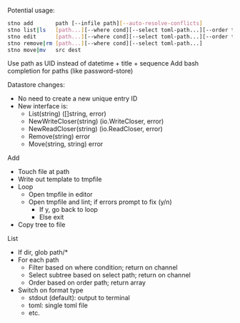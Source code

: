 Potential usage:

```sh
stno add       path [--infile path][--auto-resolve-conflicts]
stno list|ls   [path...][--where cond][--select toml-path...][--order toml-path][--format type]
stno edit      [path...][--where cond][--select toml-path...][--order toml-path]
stno remove|rm [path...][--where cond][--select toml-path...]
stno move|mv   src dest
```

Use path as UID instead of datetime + title + sequence
Add bash completion for paths (like password-store)

Datastore changes:
- No need to create a new unique entry ID
- New interface is:
  - List(string) ([]string, error)
  - NewWriteCloser(string) (io.WriteCloser, error)
  - NewReadCloser(string) (io.ReadCloser, error)
  - Remove(string) error
  - Move(string, string) error

Add
- Touch file at path
- Write out template to tmpfile
- Loop
  - Open tmpfile in editor
  - Open tmpfile and lint; if errors prompt to fix (y/n)
    - If y, go back to loop
    - Else exit
- Copy tree to file

List
- If dir, glob path/\*
- For each path
  - Filter based on where condition; return on channel
  - Select subtree based on select path; return on channel
  - Order based on order path; return array
- Switch on format type
  - stdout (default): output to terminal
  - toml: single toml file
  - etc.
